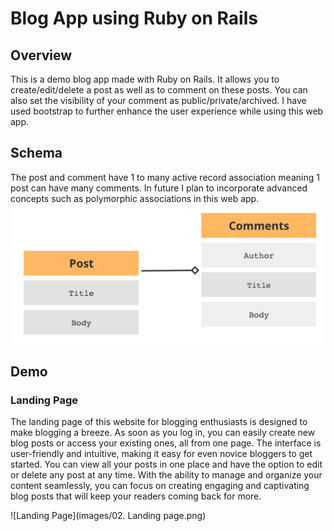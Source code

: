 # Blog App using Ruby on Rails

## Overview
This is a demo blog app made with Ruby on Rails. It allows you to create/edit/delete a post as well as to comment on these posts. You can also set the visibility of your comment as public/private/archived. I have used bootstrap to further enhance the user experience while using this web app. 

## Schema
The post and comment have 1 to many active record association meaning 1 post can have many comments. In future I plan to incorporate advanced concepts such as polymorphic associations in this web app.<br>
![ERD](./images/1.ERD.png)

## Demo
### Landing Page
The landing page of this website for blogging enthusiasts is designed to make blogging a breeze. As soon as you log in, you can easily create new blog posts or access your existing ones, all from one page. The interface is user-friendly and intuitive, making it easy for even novice bloggers to get started. You can view all your posts in one place and have the option to edit or delete any post at any time. With the ability to manage and organize your content seamlessly, you can focus on creating engaging and captivating blog posts that will keep your readers coming back for more.

![Landing Page](images/02. Landing page.png)

